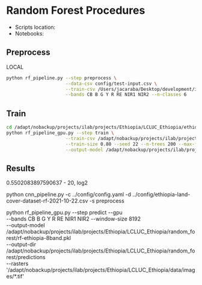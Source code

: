 # Random Forest Procedures

- Scripts location:
- Notebooks:

## Preprocess

LOCAL

```bash
python rf_pipeline.py --step preprocess \
                      --data-csv config/test-input.csv \
                      --train-csv /Users/jacaraba/Desktop/development/ilab/ethiopia-lcluc/adapt-data/random_forest/rf-data.csv \
                      --bands CB B G Y R RE NIR1 NIR2 --n-classes 6
```

## Train

```bash
cd /adapt/nobackup/projects/ilab/projects/Ethiopia/LCLUC_Ethiopia/ethiopia-lcluc/projects/land_cover/random_forest
python rf_pipeline_gpu.py --step train \
                      --train-csv /adapt/nobackup/projects/ilab/projects/Ethiopia/LCLUC_Ethiopia/random_forest/train_data_ethiopia_v2.csv \
                      --train-size 0.80 --seed 22 --n-trees 200 --max-features log2 \
                      --output-model /adapt/nobackup/projects/ilab/projects/Ethiopia/LCLUC_Ethiopia/random_forest/rf-ethiopia-8band.pkl
```

## Results

0.5502083897590637 - 20, log2



python cnn_pipeline.py -c ../config/config.yaml -d ../config/ethiopia-land-cover-dataset-rf-2021-10-22.csv -s preprocess


python rf_pipeline_gpu.py --step predict --gpu \
    --bands CB B G Y R RE NIR1 NIR2 --window-size 8192 \
    --output-model /adapt/nobackup/projects/ilab/projects/Ethiopia/LCLUC_Ethiopia/random_forest/rf-ethiopia-8band.pkl \
    --output-dir /adapt/nobackup/projects/ilab/projects/Ethiopia/LCLUC_Ethiopia/random_forest/predictions \
    --rasters '/adapt/nobackup/projects/ilab/projects/Ethiopia/LCLUC_Ethiopia/data/images/*.tif'